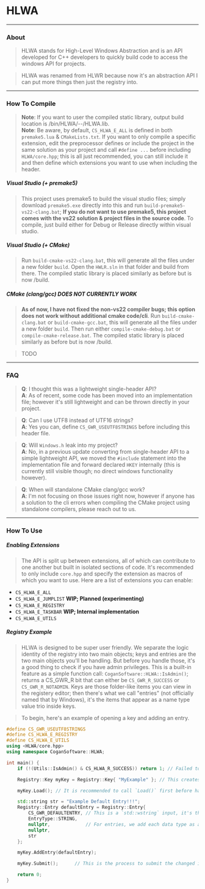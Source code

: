 # HLWA
---
### About

> HLWA stands for High-Level Windows Abstraction and is an API developed for C++ developers to quickly build code to access the windows API for projects.

> HLWA was renamed from HLWR because now it's an abstraction API I can put more things then just the registry into.

---
### How To Compile

> **Note**: If you want to user the compiled static library, output build location is <root>/bin/HLWA/<buildcfg>-<system>-<architecture>/HLWA.lib.<br>
> **Note**: Be aware, by default, `CS_HLWA_E_ALL` is defined in both `premake5.lua` & `CMakeLists.txt`. If you want to only compile a specific extension, edit the preprocessor defines or include the project in the same solution as your project and call `#define ...` before including `HLWA/core.hpp`; this is all just recommended, you can still include it and then define which extensions you want to use when including the header.

##### Visual Studio (+ premake5)

> This project uses premake5 to build the visual studio files; simply download `premake5.exe` directly into this and run `build-premake5-vs22-clang.bat`; **If you do not want to use premake5, this project comes with the vs22 solution & project files in the source code**. To compile, just build either for Debug or Release directly within visual studio.

##### Visual Studio (+ CMake)

> Run `build-cmake-vs22-clang.bat`, this will generate all the files under a new folder `build`. Open the `HWLR.sln` in that folder and build from there. The compiled static library is placed similarly as before but <root> is now <root>/build.

##### CMake (clang/gcc) **DOES NOT CURRENTLY WORK**

> **As of now, I have not fixed the non-vs22 compiler bugs; this option does not work without additional cmake code/cli**. Run `build-cmake-clang.bat` or `build-cmake-gcc.bat`, this will generate all the files under a new folder `build`. Then run either `compile-cmake-debug.bat` or `compile-cmake-release.bat`. The compiled static library is placed similarly as before but <root> is now <root>/build.

> TODO

---
### FAQ

> **Q**: I thought this was a lightweight single-header API?<br>
> **A**: As of recent, some code has been moved into an implementation file; however it's still lightweight and can be thrown directly in your project.

> **Q**: Can I use UTF8 instead of UTF16 strings?<br>
> **A**: Yes you can, define `CS_GWR_USEUTF8STRINGS` before including this header file.

> **Q**: Will `Windows.h` leak into my project?<br>
> **A**: No, in a previous update converting from single-header API to a simple lightweight API, we moved the `#include` statement into the implementation file and forward declared `HKEY` internally (this is currently still visible though; no direct windows functionality however).

> **Q**: When will standalone CMake clang/gcc work?<br>
> **A**: I'm not focusing on those issues right now, however if anyone has a solution to the cli errors when compiling the CMake project using standalone compilers, please reach out to us.

---
### How To Use

##### Enabling Extensions

> The API is split up between extensions, all of which can contribute to one another but built in isolated sections of code. It's recommended to only include `core.hpp` and specify the extension as macros of which you want to use. Here are a list of extensions you can enable:

- `CS_HLWA_E_ALL`
- `CS_HLWA_E_JUMPLIST` **WIP; Planned (experimenting)**
- `CS_HLWA_E_REGISTRY`
- `CS_HLWA_E_TASKBAR` **WIP; Internal implementation**
- `CS_HLWA_E_UTILS`

##### Registry Example

> HLWA is designed to be super user friendly. We separate the logic identity of the registry into two main objects; keys and entries are the two main objects you'll be handling. But before you handle those, it's a good thing to check if you have admin privileges. This is a built-in feature as a simple function call: `CoganSoftware::HLWA::IsAdmin()`; returns a CS_GWR_R bit that can either be `CS_GWR_R_SUCCESS` or `CS_GWR_R_NOTADMIN`. Keys are those folder-like items you can view in the registery editor; then there's what we call "entries" (not officially named that by Windows), it's the items that appear as a name type value trio inside keys.

> To begin, here's an example of opening a key and adding an entry.

```cpp
#define CS_GWR_USEUTF8STRINGS
#define CS_HLWA_E_REGISTRY
#define CS_HLWA_E_UTILS
using <HLWA/core.hpp>
using namespace CoganSoftware::HLWA;

int main() {
	if (!(Utils::IsAdmin() & CS_HLWA_R_SUCCESS)) return 1; // Failed to start as admin.

	Registry::Key myKey = Registry::Key{ "MyExample" }; // This creates/opens to an existing key. The validation can be checked by calling `GetCreationResult()`.

	myKey.Load(); // It is recommended to call `Load()` first before handling the key; this loads all child keys and entries. If you want the child keys to also be fully loaded and so on and so forth, you can call `DeepLoad()`.

	std::string str = "Example Default Entry!!!";
	Registry::Entry defaultEntry = Registry::Entry{
		CS_GWR_DEFAULTENTRY, // This is a `std::wstring` input, it's the name of the entry; here we provide the default entry name string which exposed is simply just L"". We write this as a macro for future proofing constants or if we support additional platforms that have a similar registry-like system.
		EntryType::STRING,
		nullptr,             // For entries, we add each data type as a ptr that can be nullptr if not the desired EntryType; this is present in `SetType()` and `GetData()`
		nullptr,
		str
	};

	myKey.AddEntry(defaultEntry);

	myKey.Submit();      // This is the process to submit the changed information, this will optimally determine if it needs to delete all entries if entry count has changed at any point or just change the current ones. If you want to also submit all child key information (do not do unless you know you've loaded all of them), call `DeepSubmit()`.

	return 0;
}
```